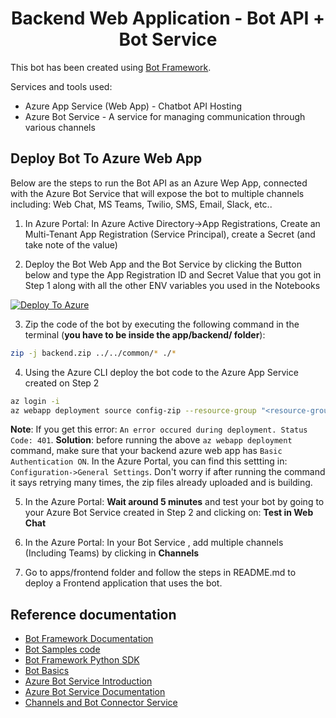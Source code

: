 <h1 align="center">
Backend Web Application - Bot API + Bot Service
</h1>

This bot has been created using [Bot Framework](https://dev.botframework.com).

Services and tools used:

- Azure App Service (Web App) - Chatbot API Hosting
- Azure Bot Service - A service for managing communication through various channels

## Deploy Bot To Azure Web App

Below are the steps to run the Bot API as an Azure Wep App, connected with the Azure Bot Service that will expose the bot to multiple channels including: Web Chat, MS Teams, Twilio, SMS, Email, Slack, etc..

1. In Azure Portal: In Azure Active Directory->App Registrations, Create an Multi-Tenant App Registration (Service Principal), create a Secret (and take note of the value)

2. Deploy the Bot Web App and the Bot Service by clicking the Button below and type the App Registration ID and Secret Value that you got in Step 1 along with all the other ENV variables you used in the Notebooks

[![Deploy To Azure](https://aka.ms/deploytoazurebutton)](https://portal.azure.com/#create/Microsoft.Template/uri/https%3A%2F%2Fraw.githubusercontent.com%2Fendingone%2FAzure-AI-Search-Azure-OpenAI-Workbench%2Fmain%2Fapps%2Fbackend%2Fazuredeploy-backend.json)

3. Zip the code of the bot by executing the following command in the terminal (**you have to be inside the app/backend/ folder**):
```bash
zip -j backend.zip ../../common/* ./*
```
4. Using the Azure CLI deploy the bot code to the Azure App Service created on Step 2
```bash
az login -i
az webapp deployment source config-zip --resource-group "<resource-group-name>" --name "<name-of-backend-app-service>" --src "backend.zip"
```
**Note**: If you get this error: `An error occured during deployment. Status Code: 401`. **Solution**:  before running the above `az webapp deployment` command, make sure that your backend azure web app has `Basic Authentication ON`. In the Azure Portal, you can find this settting in: `Configuration->General Settings`.
Don't worry if after running the command it says retrying many times, the zip files already uploaded and is building.

5. In the Azure Portal: **Wait around 5 minutes** and test your bot by going to your Azure Bot Service created in Step 2 and clicking on: **Test in Web Chat**

6. In the Azure Portal: In your Bot Service , add multiple channels (Including Teams) by clicking in **Channels**

7. Go to apps/frontend folder and follow the steps in README.md to deploy a Frontend application that uses the bot.

## Reference documentation

- [Bot Framework Documentation](https://docs.botframework.com)
- [Bot Samples code](https://github.com/microsoft/BotBuilder-Samples)
- [Bot Framework Python SDK](https://github.com/microsoft/botbuilder-python/tree/main)
- [Bot Basics](https://docs.microsoft.com/azure/bot-service/bot-builder-basics?view=azure-bot-service-4.0)
- [Azure Bot Service Introduction](https://docs.microsoft.com/azure/bot-service/bot-service-overview-introduction?view=azure-bot-service-4.0)
- [Azure Bot Service Documentation](https://docs.microsoft.com/azure/bot-service/?view=azure-bot-service-4.0)
- [Channels and Bot Connector Service](https://docs.microsoft.com/azure/bot-service/bot-concepts?view=azure-bot-service-4.0)
